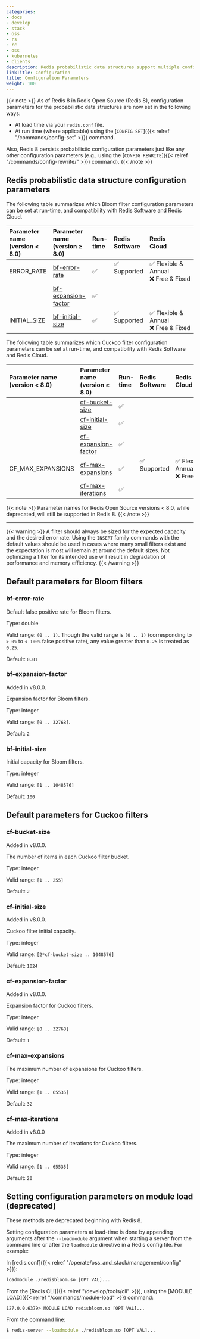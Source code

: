 ```yaml
---
categories:
- docs
- develop
- stack
- oss
- rs
- rc
- oss
- kubernetes
- clients
description: Redis probabilistic data structures support multiple configuration parameters.
linkTitle: Configuration
title: Configuration Parameters
weight: 100
---
```

{{< note >}}
As of Redis 8 in Redis Open Source (Redis 8), configuration parameters for the probabilistic data structures are now set in the following ways:
* At load time via your `redis.conf` file.
* At run time (where applicable) using the [`CONFIG SET`]({{< relref "/commands/config-set" >}}) command.

Also, Redis 8 persists probabilistic configuration parameters just like any other configuration parameters (e.g., using the [`CONFIG REWRITE`]({{< relref "/commands/config-rewrite/" >}}) command).
{{< /note >}}


## Redis probabilistic data structure configuration parameters

The following table summarizes which Bloom filter configuration parameters can be set at run-time, and compatibility with Redis Software and Redis Cloud.

| Parameter name<br />(version < 8.0) | Parameter name<br />(version &#8805; 8.0) | Run-time | Redis<br />Software | Redis<br />Cloud |
| :------- | :------- | :------- | :------- | :------- |
| ERROR_RATE         | [bf-error-rate](#bf-error-rate)             | :white_check_mark: | <span title="Supported">&#x2705; Supported</span><br /><span><br /></span> | <span title="Supported">&#x2705; Flexible & Annual</span><br /><span title="Not supported"><nobr>&#x274c; Free & Fixed</nobr></span> |
|                    | [bf-expansion-factor](#bf-expansion-factor) | :white_check_mark: |||
| INITIAL_SIZE       | [bf-initial-size](#bf-initial-size)         | :white_check_mark: | <span title="Supported">&#x2705; Supported</span><br /><span><br /></span> | <span title="Supported">&#x2705; Flexible & Annual</span><br /><span title="Not supported"><nobr>&#x274c; Free & Fixed</nobr></span> |

The following table summarizes which Cuckoo filter configuration parameters can be set at run-time, and compatibility with Redis Software and Redis Cloud.

| Parameter name<br />(version < 8.0) | Parameter name<br />(version &#8805; 8.0) | Run-time | Redis<br />Software | Redis<br />Cloud |
| :------- | :------- | :------- | :------- | :------- |
|                    | [cf-bucket-size](#cf-bucket-size)           | :white_check_mark: |||
|                    | [cf-initial-size](#cf-initial-size)         | :white_check_mark: |||
|                    | [cf-expansion-factor](#cf-expansion-factor) | :white_check_mark: |||
| CF_MAX_EXPANSIONS  | [cf-max-expansions](#cf-max-expansions)     | :white_check_mark: | <span title="Supported">&#x2705; Supported</span><br /><span><br /></span> | <span title="Supported">&#x2705; Flexible & Annual</span><br /><span title="Not supported"><nobr>&#x274c; Free & Fixed</nobr></span> |
|                    | [cf-max-iterations](#cf-max-iterations)     | :white_check_mark: |||

{{< note >}}
Parameter names for Redis Open Source versions < 8.0, while deprecated, will still be supported in Redis 8.
{{< /note >}}

---

{{< warning >}}
A filter should always be sized for the expected capacity and the desired error rate.
Using the `INSERT` family commands with the default values should be used in cases where many small filters exist and the expectation is most will remain at around the default sizes.
Not optimizing a filter for its intended use will result in degradation of performance and memory efficiency.
{{< /warning >}}

## Default parameters for Bloom filters

### bf-error-rate

Default false positive rate for Bloom filters.

Type: double

Valid range: `(0 .. 1)`. Though the valid range is `(0 .. 1)` (corresponding to `> 0%` to `< 100%` false positive rate), any value greater than `0.25` is treated as `0.25`.

Default: `0.01`

### bf-expansion-factor

Added in v8.0.0.

Expansion factor for Bloom filters.

Type: integer

Valid range: `[0 .. 32768]`.

Default: `2`

### bf-initial-size

Initial capacity for Bloom filters.

Type: integer

Valid range: `[1 .. 1048576]`

Default: `100`

## Default parameters for Cuckoo filters

### cf-bucket-size

Added in v8.0.0.

The number of items in each Cuckoo filter bucket.

Type: integer

Valid range: `[1 .. 255]`

Default: `2`

### cf-initial-size

Added in v8.0.0.

Cuckoo filter initial capacity.

Type: integer

Valid range: `[2*cf-bucket-size .. 1048576]`

Default: `1024`

### cf-expansion-factor

Added in v8.0.0.

Expansion factor for Cuckoo filters.

Type: integer

Valid range: `[0 .. 32768]`

Default: `1`

### cf-max-expansions

The maximum number of expansions for Cuckoo filters.

Type: integer

Valid range: `[1 .. 65535]`

Default: `32`

### cf-max-iterations

Added in v8.0.0

The maximum number of iterations for Cuckoo filters.

Type: integer

Valid range: `[1 .. 65535]`

Default: `20`

## Setting configuration parameters on module load (deprecated)

These methods are deprecated beginning with Redis 8.

Setting configuration parameters at load-time is done by appending arguments after the `--loadmodule` argument when starting a server from the command line or after the `loadmodule` directive in a Redis config file. For example:

In [redis.conf]({{< relref "/operate/oss_and_stack/management/config" >}}):

```sh
loadmodule ./redisbloom.so [OPT VAL]...
```

From the [Redis CLI]({{< relref "/develop/tools/cli" >}}), using the [MODULE LOAD]({{< relref "/commands/module-load" >}}) command:

```
127.0.0.6379> MODULE LOAD redisbloom.so [OPT VAL]...
```

From the command line:

```sh
$ redis-server --loadmodule ./redisbloom.so [OPT VAL]...
```